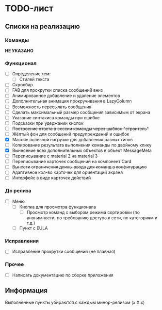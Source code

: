 # TODO-лист

## Списки на реализацию

### Команды

__НЕ УКАЗАНО__

### Функционал

- [ ] Определение тем:
  - [ ] Стилей текста
- [ ] Скролбар
- [ ] FAB для прокрутки списка сообщений вниз
- [ ] Анимированное добавление и удаление элементов
- [ ] Дополнительная анимация прокручивания в LazyColumn
- [ ] Возможность пересылать сообщения
- [ ] Сделать максимальный размер сообщения зависимым от экрана
- [ ] Указание синтакиса команды при ошибке
- [ ] Подсказки при удержании кнопок
- [ ] ~~Построение ответа в сессии команды через шаблон "строитель"~~
- [ ] Жёлтый фон для сообщений предупреждений и ошибок
- [x] Массив полезной нагрузки для добавления разных типов
- [ ] Копирование результата выполнения команды по двойному клику
- [x] Вынесение всех дополнительных объектов в объект MessageMeta
- [ ] Переписывание с material 2 на material 3
- [ ] Переписывание карточек сообщений на компонент Card
- [ ] ~~Вынести ограничения длины ввода для команд в конфигурацию~~
- [ ] Адаптивное кол-во карточек для ориентаций экрана
- [ ] Интерфейс в виде карточек действий

### До релиза

- [ ] Меню
  - [ ] Кнопка для просмотра функционала
    - [ ] Просмотр команд с выбором режима сортировки (по анонимности, по требованию доступа к сети, по категориям и т.д.)
  - [ ] Пункт с EULA

### Исправления

- [ ] Исправление прокрутки сообщений (не плавная)

### Прочее

- [ ] Написать документацию по сборке приложения

## Информация

Выполненные пункты убираются с каждым минор-релизом (x.X.x)
